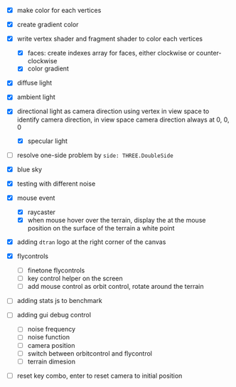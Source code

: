 - [x] make color for each vertices
- [x] create gradient color
- [x] write vertex shader and fragment shader to color each vertices
  - [x] faces: create indexes array for faces, either clockwise or counter-clockwise
  - [x] color gradient
- [x] diffuse light
- [x] ambient light
- [x] directional light as camera direction
      using vertex in view space to identify camera direction, in view space camera direction always at 0, 0, 0
  - [x] specular light
- [ ] resolve one-side problem by `side: THREE.DoubleSide`
- [x] blue sky
- [x] testing with different noise
- [x] mouse event

  - [x] raycaster
  - [x] when mouse hover over the terrain, display the at the mouse position on the surface of the terrain a white point

- [x] adding `dtran` logo at the right corner of the canvas
- [x] flycontrols
  - [ ] finetone flycontrols
  - [ ] key control helper on the screen
  - [ ] add mouse control as orbit control, rotate around the terrain
- [ ] adding stats js to benchmark
- [ ] adding gui debug control
  - [ ] noise frequency
  - [ ] noise function
  - [ ] camera position
  - [ ] switch between orbitcontrol and flycontrol
  - [ ] terrain dimesion
- [ ] reset key combo, enter to reset camera to initial position
